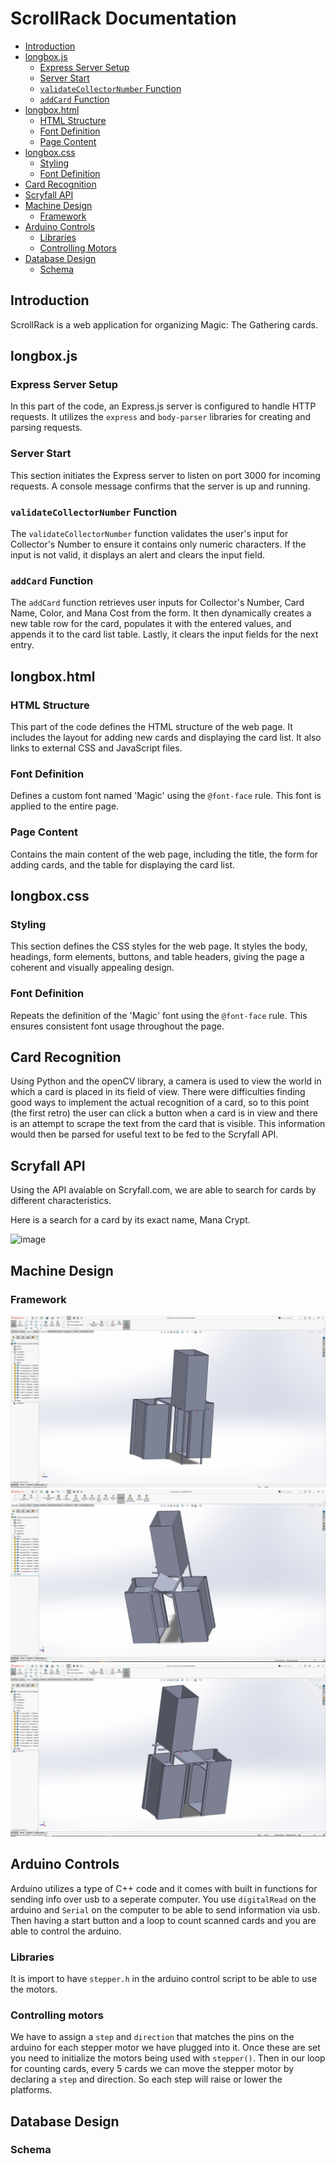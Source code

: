 # ScrollRack Documentation

- [Introduction](#introduction)
- [longbox.js](#longboxjs)
  - [Express Server Setup](#express-server-setup)
  - [Server Start](#server-start)
  - [`validateCollectorNumber` Function](#validatecollectornumber-function)
  - [`addCard` Function](#addcard-function)
- [longbox.html](#longboxhtml)
  - [HTML Structure](#html-structure)
  - [Font Definition](#font-definition)
  - [Page Content](#page-content)
- [longbox.css](#longboxcss)
  - [Styling](#styling)
  - [Font Definition](#font-definition-css)
- [Card Recognition](#card-recognition)
- [Scryfall API](#scryfall-api)
- [Machine Design](#machine-design)
  - [Framework](#framework)
- [Arduino Controls](#arduino-controls)
    - [Libraries](#libraries)
    - [Controlling Motors](#controlling-motors)
- [Database Design](#database-design)
    - [Schema](#schema)


## Introduction

ScrollRack is a web application for organizing Magic: The Gathering cards.

## longbox.js

### Express Server Setup

In this part of the code, an Express.js server is configured to handle HTTP requests. It utilizes the `express` and `body-parser` libraries for creating and parsing requests.

### Server Start

This section initiates the Express server to listen on port 3000 for incoming requests. A console message confirms that the server is up and running.

### `validateCollectorNumber` Function

The `validateCollectorNumber` function validates the user's input for Collector's Number to ensure it contains only numeric characters. If the input is not valid, it displays an alert and clears the input field.

### `addCard` Function

The `addCard` function retrieves user inputs for Collector's Number, Card Name, Color, and Mana Cost from the form. It then dynamically creates a new table row for the card, populates it with the entered values, and appends it to the card list table. Lastly, it clears the input fields for the next entry.

## longbox.html

### HTML Structure

This part of the code defines the HTML structure of the web page. It includes the layout for adding new cards and displaying the card list. It also links to external CSS and JavaScript files.

### Font Definition

Defines a custom font named 'Magic' using the `@font-face` rule. This font is applied to the entire page.

### Page Content

Contains the main content of the web page, including the title, the form for adding cards, and the table for displaying the card list.

## longbox.css

### Styling

This section defines the CSS styles for the web page. It styles the body, headings, form elements, buttons, and table headers, giving the page a coherent and visually appealing design.

### Font Definition

Repeats the definition of the 'Magic' font using the `@font-face` rule. This ensures consistent font usage throughout the page.

## Card Recognition
Using Python and the openCV library, a camera is used to view the world in which a card is placed in its field of view.
There were difficulties finding good ways to implement the actual recognition of a card, so to this point (the first retro) the user can click a button when a card is in view and there is an attempt to scrape the text from the card that is visible. This information would then be parsed for useful text to be fed to the Scryfall API.

## Scryfall API

Using the API avaiable on Scryfall.com, we are able to search for cards by different characteristics.

Here is a search for a card by its exact name, Mana Crypt.

![image](https://github.com/TroyChiasson/LongBox/assets/45201515/d62c9bbb-e63d-42b4-9833-d58f77681988)

## Machine Design

### Framework
![Dashboard](backRear.PNG)
![Dashboard](rightFrontal.PNG)
![Dashboard](LeftFrontal.PNG)

## Arduino Controls

Arduino utilizes a type of C++ code and it comes with built in functions for sending info over usb to a seperate computer. You use `digitalRead` on the arduino and `Serial` on the computer to be able to send information via usb. Then having a start button and a loop to count scanned cards and you are able to control the arduino.

### Libraries

It is import to have `stepper.h` in the arduino control script to be able to use the motors.

### Controlling motors

We have to assign a `step` and `direction` that matches the pins on the arduino for each stepper motor we have plugged into it. Once these are set you need to initialize the motors being used with `stepper()`. Then in our loop for counting cards, every 5 cards we can move the stepper motor by declaring a `step` and direction. So each step will raise or lower the platforms.

## Database Design

### Schema




